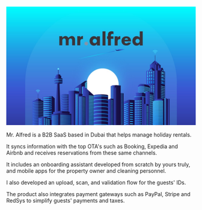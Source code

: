 ![Banner](/content/projects/mralfred.jpg)

Mr. Alfred is a B2B SaaS based in Dubai that helps manage holiday rentals.

It syncs information with the top OTA's such as Booking, Expedia and Airbnb and receives reservations from these same channels.

It includes an onboarding assistant developed from scratch by yours truly, and mobile apps for the property owner and cleaning personnel.

I also developed an upload, scan, and validation flow for the guests' IDs.

The product also integrates payment gateways such as PayPal, Stripe and RedSys to simplify guests' payments and taxes.
